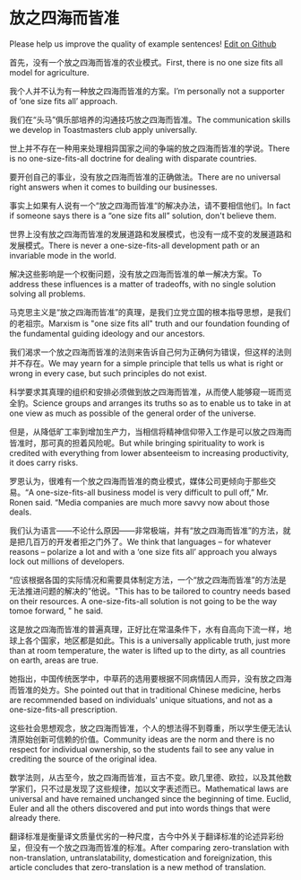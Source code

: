 # 放之四海而皆准

Please help us improve the quality of example sentences! [Edit on Github](https://github.com/jiyushe/jiyu-example-sentence-source/blob/main/chinese/fangzhisihaierjiezhun.md)

<p><span class="chinese">首先，没有一个放之四海而皆准的农业模式。</span><span class="english">First, there is no one size fits all model for agriculture.</span></p>

<p><span class="chinese">我个人并不认为有一种放之四海而皆准的方案。</span><span class="english">I’m personally not a supporter of ‘one size fits all’ approach.</span></p>

<p><span class="chinese">我们在“头马”俱乐部培养的沟通技巧放之四海而皆准。</span><span class="english">The communication skills we develop in Toastmasters club apply universally.</span></p>

<p><span class="chinese">世上并不存在一种用来处理相异国家之间的争端的放之四海而皆准的学说。</span><span class="english">There is no one-size-fits-all doctrine for dealing with disparate countries.</span></p>

<p><span class="chinese">要开创自己的事业，没有放之四海而皆准的正确做法。</span><span class="english">There are no universal right answers when it comes to building our businesses.</span></p>

<p><span class="chinese">事实上如果有人说有一个“放之四海而皆准“的解决办法，请不要相信他们。</span><span class="english">In fact if someone says there is a “one size fits all” solution, don't believe them.</span></p>

<p><span class="chinese">世界上没有放之四海而皆准的发展道路和发展模式，也没有一成不变的发展道路和发展模式。</span><span class="english">There is never a one-size-fits-all development path or an invariable mode in the world.</span></p>

<p><span class="chinese">解决这些影响是一个权衡问题，没有放之四海而皆准的单一解决方案。</span><span class="english">To address these influences is a matter of tradeoffs, with no single solution solving all problems.</span></p>

<p><span class="chinese">马克思主义是“放之四海而皆准”的真理，是我们立党立国的根本指导思想，是我们的老祖宗。</span><span class="english">Marxism is "one size fits all" truth and our foundation founding of the fundamental guiding ideology and our ancestors.</span></p>

<p><span class="chinese">我们渴求一个放之四海而皆准的法则来告诉自己何为正确何为错误，但这样的法则并不存在。</span><span class="english">We may yearn for a simple principle that tells us what is right or wrong in every case, but such principles do not exist.</span></p>

<p><span class="chinese">科学要求其真理的组织和安排必须做到放之四海而皆准，从而使人能够窥一斑而览全豹。</span><span class="english">Science groups and arranges its truths so as to enable us to take in at one view as much as possible of the general order of the universe.</span></p>

<p><span class="chinese">但是，从降低旷工率到增加生产力，当相信将精神信仰带入工作是可以放之四海而皆准时，那可真的担着风险呢。</span><span class="english">But while bringing spirituality to work is credited with everything from lower absenteeism to increasing productivity, it does carry risks.</span></p>

<p><span class="chinese">罗恩认为，很难有一个放之四海而皆准的商业模式，媒体公司更倾向于那些交易。</span><span class="english">“A one-size-fits-all business model is very difficult to pull off,” Mr. Ronen said. “Media companies are much more savvy now about those deals.</span></p>

<p><span class="chinese">我们认为语言——不论什么原因——非常极端，并有“放之四海而皆准”的方法，就是把几百万的开发者拒之门外了。</span><span class="english">We think that languages – for whatever reasons – polarize a lot and with a ‘one size fits all’ approach you always lock out millions of developers.</span></p>

<p><span class="chinese">“应该根据各国的实际情况和需要具体制定方法，一个“放之四海而皆准”的方法是无法推进问题的解决的”他说。</span><span class="english">"This has to be tailored to country needs based on their resources. A one-size-fits-all solution is not going to be the way tomoe forward, " he said.</span></p>

<p><span class="chinese">这是放之四海而皆准的普遍真理，正好比在常温条件下，水有自高向下流一样，地球上各个国家，地区都是如此。</span><span class="english">This is a universally applicable truth, just more than at room temperature, the water is lifted up to the dirty, as all countries on earth, areas are true.</span></p>

<p><span class="chinese">她指出，中国传统医学中，中草药的选用要根据不同病情因人而异，没有放之四海而皆准的处方。</span><span class="english">She pointed out that in traditional Chinese medicine, herbs are recommended based on individuals' unique situations, and not as a one-size-fits-all prescription.</span></p>

<p><span class="chinese">这些社会思想观念，放之四海而皆准，个人的想法得不到尊重，所以学生便无法认清原始创新可信赖的价值。</span><span class="english">Community ideas are the norm and there is no respect for individual ownership, so the students fail to see any value in crediting the source of the original idea.</span></p>

<p><span class="chinese">数学法则，从古至今，放之四海而皆准，亘古不变。欧几里德、欧拉，以及其他数学家们，只不过是发现了这些规律，加以文字表述而已。</span><span class="english">Mathematical laws are universal and have remained unchanged since the beginning of time. Euclid, Euler and all the others discovered and put into words things that were already there.</span></p>

<p><span class="chinese">翻译标准是衡量译文质量优劣的一种尺度，古今中外关于翻译标准的论述异彩纷呈，但没有一个放之四海而皆准的标准。</span><span class="english">After comparing zero-translation with non-translation, untranslatability, domestication and foreignization, this article concludes that zero-translation is a new method of translation.</span></p>

